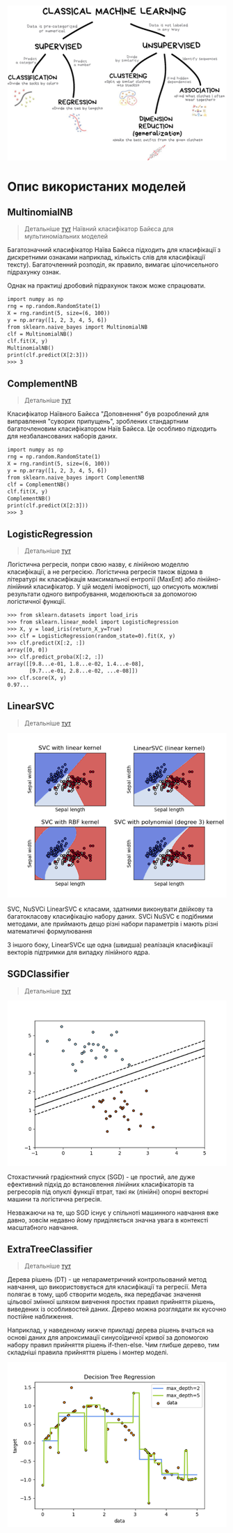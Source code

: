 ![logo](../docs/models.jpg)

# Опис використаних моделей

## MultinomialNB
>Детальніше [тут](https://scikit-learn.org/stable/modules/generated/sklearn.naive_bayes.MultinomialNB.html)
Наївний класифікатор Байєса для мультиноміальних моделей

Багатозначний класифікатор Наїва Байєса підходить для класифікації з дискретними ознаками 
наприклад, кількість слів для класифікації тексту). Багаточленний розподіл, як правило, вимагає цілочисельного 
підрахунку ознак. 

Однак на практиці дробовий підрахунок також може спрацювати.

    import numpy as np
    rng = np.random.RandomState(1)
    X = rng.randint(5, size=(6, 100))
    y = np.array([1, 2, 3, 4, 5, 6])
    from sklearn.naive_bayes import MultinomialNB
    clf = MultinomialNB()
    clf.fit(X, y)
    MultinomialNB()
    print(clf.predict(X[2:3]))
    >>> 3

## ComplementNB
>Детальніше [тут](https://scikit-learn.org/stable/modules/generated/sklearn.naive_bayes.ComplementNB.html)

Класифікатор Наївного Байєса "Доповнення" був розроблений для виправлення 
"суворих припущень", зроблених стандартним багаточленовим класифікатором Наїв Байєса. 
Це особливо підходить для незбалансованих наборів даних.

    import numpy as np
    rng = np.random.RandomState(1)
    X = rng.randint(5, size=(6, 100))
    y = np.array([1, 2, 3, 4, 5, 6])
    from sklearn.naive_bayes import ComplementNB
    clf = ComplementNB()
    clf.fit(X, y)
    ComplementNB()
    print(clf.predict(X[2:3]))
    >>> 3

## LogisticRegression
>Детальніше [тут](https://scikit-learn.org/stable/modules/generated/sklearn.linear_model.LogisticRegression.html)

Логістична регресія, попри свою назву, є лінійною моделлю класифікації, а не регресією. 
Логістична регресія також відома в літературі як класифікація максимальної ентропії (MaxEnt) або 
лінійно-лінійний класифікатор. У цій моделі імовірності, що описують можливі результати одного випробування, 
моделюються за допомогою логістичної функції.

    >>> from sklearn.datasets import load_iris
    >>> from sklearn.linear_model import LogisticRegression
    >>> X, y = load_iris(return_X_y=True)
    >>> clf = LogisticRegression(random_state=0).fit(X, y)
    >>> clf.predict(X[:2, :])
    array([0, 0])
    >>> clf.predict_proba(X[:2, :])
    array([[9.8...e-01, 1.8...e-02, 1.4...e-08],
           [9.7...e-01, 2.8...e-02, ...e-08]])
    >>> clf.score(X, y)
    0.97...

## LinearSVC
>Детальніше [тут](https://scikit-learn.org/stable/modules/generated/sklearn.svm.LinearSVC.html)

![example](../docs/svc.png)

SVC, NuSVCі LinearSVC є класами, здатними виконувати двійкову та багатокласову класифікацію набору даних.
SVCі NuSVC є подібними методами, але приймають дещо різні набори параметрів і мають різні математичні формулювання

З іншого боку, LinearSVCє ще одна (швидша) реалізація класифікації векторів підтримки для випадку лінійного ядра.

## SGDClassifier
>Детальніше [тут](https://scikit-learn.org/stable/modules/generated/sklearn.linear_model.SGDClassifier.html)

![example](../docs/SGD.png)

Стохастичний градієнтний спуск (SGD) - це простий, але дуже ефективний підхід до встановлення лінійних класифікаторів 
та регресорів під опуклі функції втрат, такі як (лінійні) опорні векторні машини та логістична регресія. 

Незважаючи на те, що SGD існує у спільноті машинного навчання вже давно, зовсім недавно йому приділяється значна
увага в контексті масштабного навчання.


## ExtraTreeClassifier
>Детальніше [тут](https://scikit-learn.org/stable/modules/generated/sklearn.tree.ExtraTreeClassifier.html)

Дерева рішень (DT) - це непараметричний контрольований метод навчання, що використовується для класифікації та регресії. 
Мета полягає в тому, щоб створити модель, яка передбачає значення цільової змінної шляхом вивчення простих правил 
прийняття рішень, виведених із особливостей даних. Дерево можна розглядати як кусочно постійне наближення.

Наприклад, у наведеному нижче прикладі дерева рішень вчаться на основі даних для апроксимації синусоїдичної кривої 
за допомогою набору правил прийняття рішень if-then-else. Чим глибше дерево, тим складніші правила прийняття рішень 
і монтер моделі.

![example](../docs/tree.png)
